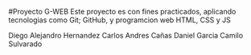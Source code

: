 #Proyecto G-WEB
Este proyecto es con fines practicados, aplicando tecnologias como Git; GitHub, y programcion web HTML, CSS y JS 


Diego Alejandro Hernandez
Carlos Andres Cañas
Daniel Garcia
Camilo Sulvarado
